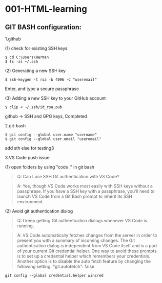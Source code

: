 # 001-HTML-learning
## GIT BASH configuration:

1.github

(1) check for existing SSH keys

```
$ cd C:\Users\Herman
$ ls -al ~/.ssh
```

(2) Generating a new SSH key

```
$ ssh-keygen -t rsa -b 4096 -C "useremail"
```
Enter, and type a secure passphrase

(3) Adding a new SSH key to your GitHub account

```
$ clip < ~/.ssh/id_rsa.pub
```
github -> SSH and GPG keys, Completed

2.git-bash

```
$ git config --global user.name "username"
$ git config --global user.email "useremail"
```

add sth else for testing3

3.VS Code push issue:

(1) open folders by using "code ." in git bash
> Q: Can I use SSH Git authentication with VS Code?

> A: Yes, though VS Code works most easily with SSH keys without a passphrase. If you have a SSH key with a passphrase, you'll need to launch VS Code from a Git Bash prompt to inherit its SSH environment.

(2) Avoid git authentication dialog

> Q: I keep getting Git authentication dialogs whenever VS Code is running.

> A: VS Code automatically fetches changes from the server in order to present you with a summary of incoming changes. The Git authentication dialog is independent from VS Code itself and is a part of your current Git credential helper.
One way to avoid these prompts is to set up a credential helper which remembers your credentials. Another option is to disable the auto fetch feature by changing the following setting: "git.autofetch": false.
```
git config --global credential.helper wincred
```